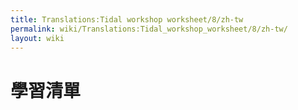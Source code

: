 ```yaml
---
title: Translations:Tidal workshop worksheet/8/zh-tw
permalink: wiki/Translations:Tidal_workshop_worksheet/8/zh-tw/
layout: wiki
---
```


# 學習清單

